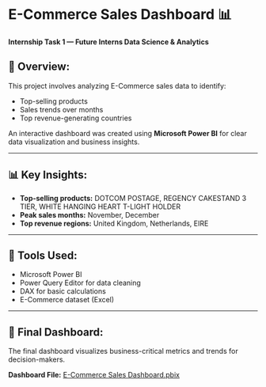 # E-Commerce Sales Dashboard 📊

**Internship Task 1 — Future Interns Data Science & Analytics**

## 📌 Overview:
This project involves analyzing E-Commerce sales data to identify:
- Top-selling products
- Sales trends over months
- Top revenue-generating countries

An interactive dashboard was created using **Microsoft Power BI** for clear data visualization and business insights.

---

## 📊 Key Insights:
- **Top-selling products:** DOTCOM POSTAGE, REGENCY CAKESTAND 3 TIER, WHITE HANGING HEART T-LIGHT HOLDER
- **Peak sales months:** November, December
- **Top revenue regions:** United Kingdom, Netherlands, EIRE

---

## 📌 Tools Used:
- Microsoft Power BI
- Power Query Editor for data cleaning
- DAX for basic calculations
- E-Commerce dataset (Excel)

---

## 📌 Final Dashboard:
The final dashboard visualizes business-critical metrics and trends for decision-makers.

**Dashboard File:** [E-Commerce Sales Dashboard.pbix](./Varun_Retail_Dashboard.pbix)
